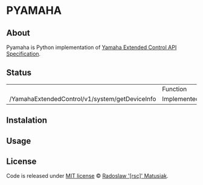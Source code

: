 # PYAMAHA

## About
Pyamaha is Python implementation of [Yamaha Extended Control API Specification](https://github.com/rsc-dev/pyamaha/blob/master/doc/YXC_API_Spec_Basic.pdf).

## Status
<table>
<th>
<td>Function</td>
<td>API</td>
<td>CLI</td>
<td>Info</td>
</th>
<tr>
<td>/YamahaExtendedControl/v1/system/getDeviceInfo</td>
<td>Implemented</td>
<td>Implemented</td>
<td>Documented</td>
</tr>
</table>

## Instalation

## Usage

## License
Code is released under [MIT license](https://github.com/rsc-dev/pyamaha/blob/master/LICENSE) © [Radoslaw '[rsc]' Matusiak](https://rm2084.blogspot.com/).